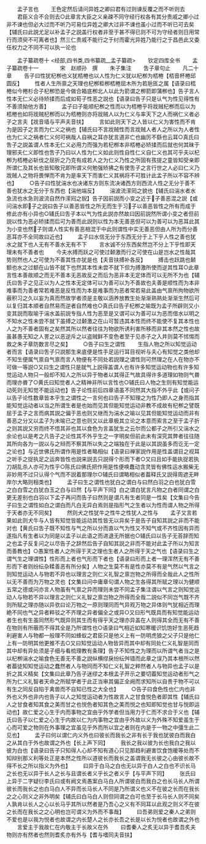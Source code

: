 <!-- { "loadSidebar": true } -->
　　孟子言也
　　王色定然后请问异姓之卿曰君有过则谏反覆之而不听则去
　　君臣义合不合则去○此章言大臣之义亲疎不同守经行权各有其分贵戚之卿小过非不谏也但必大过而不听乃可易位异姓之卿大过非不谏也虽小过而不听已可去矣【辅氏曰此説尤足以补孟子之説盖行权者非至于甚不得已则不可为守经者则日用常行而须臾不可离者也】然三仁贵戚不能行之于纣而霍光异姓乃能行之于昌邑此又委任权力之不同不可以执一论也



　　孟子纂疏卷十
<经部,四书类,四书纂疏__孟子纂疏>
　　钦定四库全书
　　孟子纂疏卷十一　　　　宋　赵顺孙　撰
　　朱子集注
　　吿子章句止
　　凡二十章
　　告子曰性犹杞栁也义犹桮棬也以人性为仁义犹以杞栁为桮棬【桮音杯棬邱圆反】
　　性者人生所禀之天理也杞栁柜栁桮棬屈木所为若巵匜之属【语录曰桮棬似今棬杉合子杞栁恐是今做合箱底栁北人以此为箭谓之栁箭即蒲栁也】告子言人性本无仁义必待矫揉而后成如荀子性恶之説也【语录曰告子只是认气为性见得性有不善须拗他方善】
　　孟子曰子能顺杞栁之性而以为桮棬乎将戕贼杞栁而后以为桮棬也如将戕贼杞栁而以为桮棬则亦将戕贼人以为仁义与率天下之人而祸仁义者必子之言夫【戕音墙与平声夫音扶】
　　言如此则天下之人皆以仁义为害性而不肯为是因子之言而为仁义之祸也【辅氏曰不言戕贼性而言戕贼人者人之所以为人者性也为仁义之祸者仁义何可祸哉人自祸之耳亦犹言道非亡也幽厉不繇也云耳○真氏曰吿子之説盖谓人性本无仁义必用力而强为若杞栁本非桮棬必矫揉而后就也何其昧于理邪夫仁义即性也吿子乃曰以人性为仁义如此则性自性仁义自仁义也其可乎夫以杞栁为桮棬必斩伐之屈折之乃克有成若人之为仁义乃性之所固有孩提之童皆知受亲即所谓仁及其长也皆知敬兄即所谓义何勉强矫拂之有使吿子之言行世之人必曰仁义乃戕贼人之物将畏惮而不肯为是率天下而害仁义其祸将不可胜计此孟子所以不容不辨也】
　　○告子曰性犹湍水也决诸东方则东流决诸西方则西流人性之无分于善不善也犹水之无分于东西也【湍他端反】
　　湍波流潆囘之貌也【辅氏曰湍水者水急流也水急则波流自然作潆囘之貎】告子因前説而小变之近于子善恶混之説【或问湍水即子之説曰告子以善恶皆性之所无而生于习子以善恶皆性之所有而成于修此亦有小异也○辅氏曰吿子本以气为性此説亦然故曰因前説然所谓小变之者但前説以性为恶必矫揉而后可为善而此説则以性为本无善恶但可以为善可以为恶耳此其为小变也然子则谓人性实有善恶相混于中此则谓性中实无善恶但由人所为而分善恶耳亦不全同故曰近也】
　　孟子曰水信无分于东西无分于上下乎人性之善也犹水之就下也人无有不善水无有不下
　　言水诚不分东西矣然岂不分上下乎性即天理未有不善者也
　　今夫水搏而跃之可使过颡激而行之可使在山是岂水之性哉其势则然也人之可使为不善其性亦犹是也【夫音扶搏补各反】
　　搏击也跃跳也颡额也水之过额在山皆不就下也然其本性未尝不就下但为搏激所使而逆其性耳○此章言性本善故顺之而无不善本无恶故反之而后为恶非本无定体而可以无所不为也【辅氏曰吿子之见正以为人之性本无定体可以为善可以为不善故也夫善是顺性而为本非难事而为善者常若难恶是反性而为本是难事而为恶者常若易此盖由气禀所拘物欲所蔽积习之久以妄为真而然故学者须是主敬以涵养放教生处渐渐熟熟处渐渐生然后可以复归其本顺者自然易而逆者自然难也○真氏曰告子杞栁之喻既为孟子所辟则又小变其説而取喻于湍水盖前説专指人性为恶至是又谓可以为善可以为恶而借水以明之不知水之性未尝不就下虽搏之过颡激之在山可暂违其本性而终不能使不复其本性也人之为不善者固有之矣然其所以然者往往为物欲所诱利害所移而非其本然之性也故虽甚愚无知之人詈之以恶逆斥之以盗贼鲜不变色者至于见赤子之入井则莫不怵惕而救之朱子章防数言尽之矣】
　　○告子曰生之谓性
　　生指人物之所以知觉运动者而言【语录曰吿子只説那生来底便是性手足运行耳目视听与夫心有知觉之类他却不知生便属气禀自气禀而言人物便有不同处若説理之谓性则可然理之在人在物亦不可做一等説○又曰生之谓性只是就气上説得盖谓人也有许多知觉运动物也有许多知觉运动人物只一般却不知人之所以异于物者以其得正气故具得许多道理如物则气昬而理亦昬了○黄氏曰知觉者人之精神非所以言性也○辅氏曰人物之生则有知觉能运动死则无知觉不能运动也】告子论性前后四章语虽不同然其大指不外乎此【或问子以告子论性数章皆本乎生之谓性之一言何也曰告子不知理之为性乃即人之身而指其能知觉运动者以当之所谓生者是也始而见其但能知觉运动非教不成故有杞栁之譬既屈于孟子之言而病其説之偏于恶也则又继而为湍水之喻以见其但能知觉运动而非有善恶之分又以孟子为未喻已之意也则又以此章极其立论之本意而索言之至于孟子折之则其説又穷而终不悟其非也其以食色为言盖犹生之云尔而公都子之所引又湍水之余论也以是考之凡告子之论性其不外乎生之一字明矣但前此未有深究其弊者往往随其所向各为一説以与之辩而不察其所以失之之端独在于此是以其説虽多而讫无一定之论也】与近世佛氏所谓作用是性者略相似【语录曰禅家説作用是性盖谓目之视耳之听手之捉执足之运奔皆性也説来説去只説得个形而下者○又曰且如手能执捉若执刀胡乱杀人亦可为性乎○陈氏曰佛氏把作用是性便唤蠢动含灵皆有佛性运水搬柴无非妙用不过只认得个气而不説着那理尔○辅氏曰谓略相似者葢释氏又説得周遮无畔岸尔大略则相类也】
　　孟子曰生之谓性也犹白之谓白与曰然白羽之白也犹白雪之白白雪之白犹白玉之白与曰然【与平声下同】白之谓白犹言凡物之白者同谓之白更无差别也白羽以下孟子再问而告子曰然则是谓凡有生者同是一性矣【文集曰今告子曰生之谓性如白之谓白而凡白无异白焉则是指形气之生者以为性而谓人物之所得于天者亦无不同矣】
　　然则犬之性犹牛之性牛之性犹人之性与
　　孟子又言若果如此则犬牛与人皆有知觉皆能运动其性皆无以异矣于是告子自知其説之非而不能对也【黄氏曰吿子既不知性与气之所以分而直以气为性又不知气或不齐性因有异而遂指凡有生者以为同是以孟子以此语之而进退无所据也○辅氏曰以告子无荅辞而知之也孟子反复问之以尽告子之辞然后告子自知其説之非而不能对此孟子所以为知言而善教也】○愚案性者人之所得于天之理也生者人之所得于天之气也【语录曰生之谓气生之理谓性】性形而上者也气形而下者也【语录曰形而上者一理浑然无有不善形而下者则纷纭杂糅善恶有所分矣】人物之生莫不有是性亦莫不有是气然以气言之则知觉运动人与物若不异也以理言之则仁义礼智之禀岂物之所得而全哉此人之性所以无不善而为万物之灵也【文集曰问中庸章句谓人物之生各得其所赋之理以为健顺五常之德或问亦言人物虽有气禀之异而理则未尝不同孟子集注谓以气言之则知觉运动人与物若不异以理言之则仁义礼智之禀岂物之所得而全哉二説似不同岂气既不齐则所赋之理亦随以异欤曰论万物之一原则理同而气异观万物之异体则气犹相近而理絶不同也气之异者粹驳之不齐理之异者偏全之或异○又曰形气既具而有知觉能运动者生也有生虽同然形气既异则其生而有得乎天之理亦异盖在人则得其全而无有不善在物则有所蔽而不得其全是乃所谓性也○语录曰气相近如知寒暖识饥饱好生恶死趋利避害人与物都一般理不同如蜂蚁之君臣只是他义上有一防明虎狼之父子只是他仁上有一防明其他更推不去○又曰知觉运动人物皆异而其中却有同处仁义礼智是同而其中却有异处须是子细与看梳理教有条理】告子不知性之为理而以所谓气者当之是以杞栁湍水之喻食色无善无不善之説纵横缪戾纷纭舛错而此章之误乃其本根所以然者葢徒知知觉运动之蠢然者人与物同而不知仁义礼智之粹然者人与物异也孟子以是折之其义精矣【文集曰此章乃告子迷缪之本根孟子开示之要切葢知觉运动者形气之所为仁义礼智者天命之所赋学者于此正当审其偏正全阙而求知所以自贵于物不可以有生之同反自陷于禽兽而不自知已性之大全也】
　　○告子曰食色性也仁内也非外也义外也非内也告子以人之知觉运动者为性故言人之甘食悦色者即其性【辅氏曰人之甘食者知其食之美而甘之也悦色者知其色之美而悦之也知即知觉也甘与悦即运动也】故仁爱之心生于内而事物之宜由乎外学者但当用力于仁而不求合于义也【辅氏曰告子以仁爱之心生于内故以仁为内事物之宜由乎外故以义为外殊不知爱虽生于心而可爱之物则在外事理之宜虽见乎外而所以宜之者则在内是于一物之中彊生此二见也】
　　孟子曰何以谓仁内义外也曰彼长而我长之非有长于我也犹彼白而我白之从其白于外也故谓之外也【长上声下同】
　　我长之我以彼为长也我白之我以彼为白也【语录曰告子只知得人心却不知有道心只见那趋利避害饮食饱暖等处而不知辩别那义利等处正是本然之性所以道彼长而我长之盖谓我无长彼之心由彼长故不得不长之所以指义为外也】
　　曰异于白马之白也无以异于白人之白也不识长马之长也无以异于长人之长与且谓长者义乎长之者义乎【与平声下同】
　　张氏曰上异于二字疑衍李氏曰或有阙文焉愚案白马白人所谓彼白而我白之也长马长人所谓彼长而我长之也白马白人不异而长马长人不同是乃所谓义也义不在彼之长而在我长之之心则义之非外明矣【辅氏曰白马白人则但同谓之白可也至于长马长人则不同矣人孰肯以长人之心以长马乎其所以然者是乃吾心之义有不同耳以此观之则义不在彼之长而在我长之之心明也岂可谓义为外而不事哉】
　　曰吾弟则爱之秦人之弟则不爱也是以我为悦者也故谓之内长楚人之长亦长吾之长是以长为悦者也故谓之外也
　　言爱主于我故仁在内敬主于长故义在外
　　曰耆秦人之炙无以异于耆吾炙夫物则亦有然者也然则耆炙亦有外与【耆与嗜同夫音扶】
